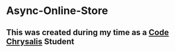 # Async-Online-Store
## This was created during my time as a [Code Chrysalis](https://codechrysalis.io) Student